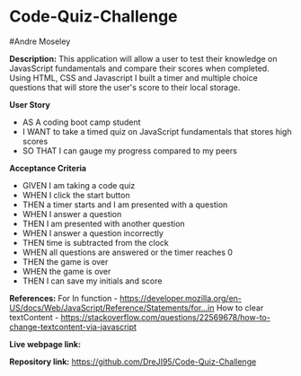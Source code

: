 # Code-Quiz-Challenge
#Andre Moseley

**Description:** 
This application will allow a user to test their knowledge on JavasScript fundamentals and compare their scores when completed. Using HTML, CSS and Javascript I built a timer and multiple choice questions that will store the user's score to their local storage.

**User Story**
- AS A coding boot camp student
- I WANT to take a timed quiz on JavaScript fundamentals that stores high scores
- SO THAT I can gauge my progress compared to my peers

**Acceptance Criteria**
- GIVEN I am taking a code quiz
- WHEN I click the start button
- THEN a timer starts and I am presented with a question
- WHEN I answer a question
- THEN I am presented with another question
- WHEN I answer a question incorrectly
- THEN time is subtracted from the clock
- WHEN all questions are answered or the timer reaches 0
- THEN the game is over
- WHEN the game is over
- THEN I can save my initials and score

**References:** 
For In function - https://developer.mozilla.org/en-US/docs/Web/JavaScript/Reference/Statements/for...in
How to clear textContent - https://stackoverflow.com/questions/22569678/how-to-change-textcontent-via-javascript

**Live webpage link:** 


**Repository link:** https://github.com/DreJI95/Code-Quiz-Challenge


